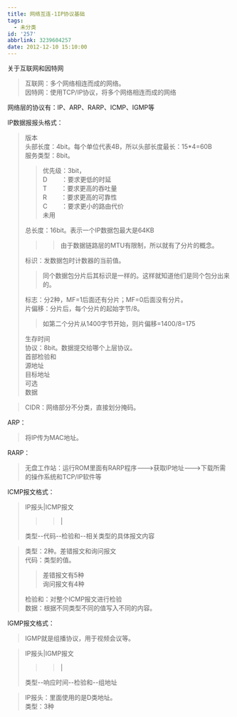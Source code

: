 ```yaml
---
title: 网络互连-1IP协议基础
tags:
  - 未分类
id: '257'
abbrlink: 3239604257
date: 2012-12-10 15:10:00
---
```


关于互联网和因特网  

> 互联网：多个网络相连而成的网络。  
> 因特网：使用TCP/IP协议，将多个网络相连而成的网络  

  
  
网络层的协议有：IP、ARP、RARP、ICMP、IGMP等  
  
  
IP数据报报头格式：  

> 版本  
> 头部长度：4bit。每个单位代表4B，所以头部长度最长：15\*4=60B  
> 服务类型：8bit。  
> 
> > 优先级：3bit，  
> > D        ：要求更低的时延  
> > T        ：要求更高的吞吐量  
> > R        ：要求更高的可靠性  
> > C        ：要求更小的路由代价  
> > 未用  
> 
> 总长度：16bit。表示一个IP数据包最大是64KB  
> 
> > > 由于数据链路层的MTU有限制，所以就有了分片的概念。  
> 
> 标识：发数据包时计数器的当前值。  
> 
> >  同个数据包分片后其标识是一样的。这样就知道他们是同个包分出来的。  
> 
> 标志：分2种，MF=1后面还有分片；MF=0后面没有分片。  
> 片偏移：分片后，每个分片的起始字节/8。  
> 
> >  如第二个分片从1400字节开始，则片偏移=1400/8=175  
> 
> 生存时间  
> 协议：8bit。数据提交给哪个上层协议。  
> 首部检验和  
> 源地址  
> 目标地址  
> 可选  
> 数据  

  
  

> CIDR：网络部分不分类，直接划分掩码。  

  
ARP：  

> 将IP传为MAC地址。  

RARP：  

> 无盘工作站：运行ROM里面有RARP程序--->获取IP地址--->下载所需的操作系统和TCP/IP软件等  

  
  
ICMP报文格式：  

> IP报头|ICMP报文  
> 
> > > |  
> 
> 类型--代码--检验和--相关类型的具体报文内容  

>   
> 类型：2种。差错报文和询问报文  
> 代码：类型的值。  
> 
> > 差错报文有5种  
> > 询问报文有4种  
> 
> 检验和：对整个ICMP报文进行检验  
> 数据：根据不同类型不同的值写入不同的内容。  

  
  
  
IGMP报文格式：  

> IGMP就是组播协议，用于视频会议等。  
>   

> IP报头|IGMP报文  
> 
> > > |  
> 
> 类型--响应时间--检验和--组地址  

>   
> IP报头：里面使用的是D类地址。  
> 类型：3种